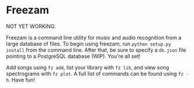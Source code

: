 # Freezam

NOT YET WORKING.

Freezam is a command line utility for music and audio recognition from a large database of files. To begin using freezam, run `python setup.py install` from the command line. After that, be sure to specify a `db.json` file pointing to a PostgreSQL database (WIP). You're all set!

Add songs using `fz add`, list your library with `fz lib`, and view song spectrograms with `fz plot`. A full list of commands can be found using `fz -h`. Have fun!
